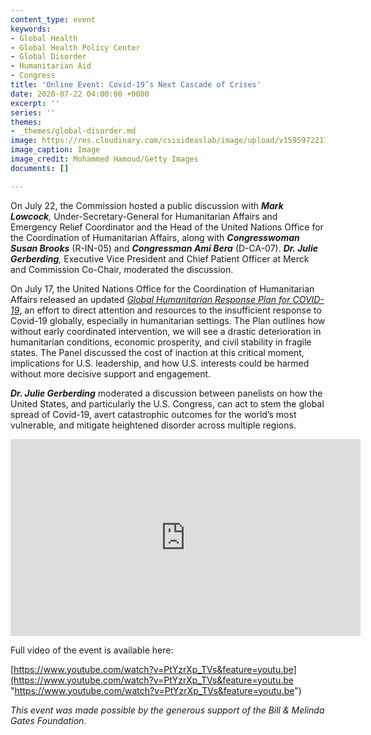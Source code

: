 ```yaml
---
content_type: event
keywords:
- Global Health
- Global Health Policy Center
- Global Disorder
- Humanitarian Aid
- Congress
title: 'Online Event: Covid-19’s Next Cascade of Crises'
date: 2020-07-22 04:00:00 +0000
excerpt: ''
series: ''
themes:
- _themes/global-disorder.md
image: https://res.cloudinary.com/csisideaslab/image/upload/v1595972217/health-commission/OCHA_Event_Banner_Image_pwon8s.jpg
image_caption: Image
image_credit: Mohammed Hamoud/Getty Images
documents: []

---
```

On July 22, the Commission hosted a public discussion with **_Mark Lowcock_**_,_ Under-Secretary-General for Humanitarian Affairs and Emergency Relief Coordinator and the Head of the United Nations Office for the Coordination of Humanitarian Affairs, along with **_Congresswoman Susan Brooks_** (R-IN-05) and **_Congressman Ami Bera_** (D-CA-07). **_Dr. Julie Gerberding_**_,_ Executive Vice President and Chief Patient Officer at Merck and Commission Co-Chair, moderated the discussion.

On July 17, the United Nations Office for the Coordination of Humanitarian Affairs released an updated [_Global Humanitarian Response Plan for COVID-19_](https://www.unocha.org/sites/unocha/files/GHRP-COVID19_July_update.pdf), an effort to direct attention and resources to the insufficient response to Covid-19 globally, especially in humanitarian settings. The Plan outlines how without early coordinated intervention, we will see a drastic deterioration in humanitarian conditions, economic prosperity, and civil stability in fragile states. The Panel discussed the cost of inaction at this critical moment, implications for U.S. leadership, and how U.S. interests could be harmed without more decisive support and engagement.

**_Dr. Julie Gerberding_** moderated a discussion between panelists on how the United States, and particularly the U.S. Congress, can act to stem the global spread of Covid-19, avert catastrophic outcomes for the world’s most vulnerable, and mitigate heightened disorder across multiple regions.

<div class="video-wrapper post-feature-video"><iframe width="560" height="315" src="https://www.youtube.com/embed/PtYzrXp_TVs" frameborder="0" allow="accelerometer; autoplay; encrypted-media; gyroscope; picture-in-picture" allowfullscreen></iframe></div>

Full video of the event is available here:

[https://www.youtube.com/watch?v=PtYzrXp_TVs&feature=youtu.be](https://www.youtube.com/watch?v=PtYzrXp_TVs&feature=youtu.be "https://www.youtube.com/watch?v=PtYzrXp_TVs&feature=youtu.be")

_This event was made possible by the generous support of the Bill & Melinda Gates Foundation._